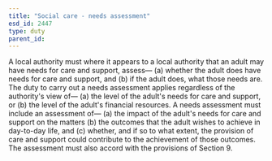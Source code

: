 ```yaml
---
title: "Social care - needs assessment"
esd_id: 2447
type: duty
parent_id:  
---
```


A local authority must  where it appears to a local authority that an adult may have needs for care and support, assess—
(a) whether the adult does have needs for care and support, and
(b) if the adult does, what those needs are.
The duty to carry out a needs assessment applies regardless of the authority's view of—
(a) the level of the adult's needs for care and support, or
(b) the level of the adult's financial resources.
A needs assessment must include an assessment of—
(a) the impact of the adult's needs for care and support on the matters
(b) the outcomes that the adult wishes to achieve in day-to-day life, and
(c) whether, and if so to what extent, the provision of care and support could contribute to the achievement of those outcomes.
The assessment must also accord with the provisions of Section 9.

